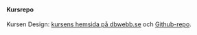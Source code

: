 #### Kursrepo

Kursen Design: [kursens hemsida på dbwebb.se](https://dbwebb.se/kurser/design-v2) och [Github-repo](https://github.com/dbwebb-se/design).
